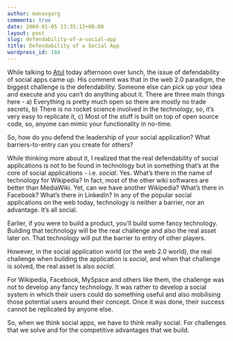 ```yaml
---
author: manasgarg
comments: true
date: 2009-01-05 13:35:13+00:00
layout: post
slug: defendability-of-a-social-app
title: Defendability of a Social App
wordpress_id: 184
---
```


While talking to [Atul](http://replay.waybackmachine.org/20090309103129/http://www.web2rank.com/) today afternoon over lunch, the issue of defendability of social apps came up. His comment was that in the web 2.0 paradigm, the biggest challenge is the defendability. Someone else can pick up your idea and execute and you can’t do anything about it. There are three main things here - a) Everything is pretty much open so there are mostly no trade secrets, b) There is no rocket science involved in the technology, so, it’s very easy to replicate it, c) Most of the stuff is built on top of open source code, so, anyone can mimic your functionality in no-time.

So, how do you defend the leadership of your social application? What barriers-to-entry can you create for others?

While thinking more about it, I realized that the real defendability of social applications is not to be found in technology but in something that’s at the core of social applications - i.e. _social_. Yes. What’s there in the name of technology for Wikipedia? In fact, most of the other wiki softwares are better than MediaWiki. Yet, can we have another Wikipedia? What’s there in Facebook? What’s there in LinkedIn? In any of the popular social applications on the web today, technology is neither a barrier, nor an advantage. It’s all social.

Earlier, if you were to build a product, you’ll build some fancy technology. Building that technology will be the real challenge and also the real asset later on. That technology will put the barrier to entry of other players.

However, in the social application world (or the web 2.0 world), the real challenge when building the application is _social_, and when that challenge is solved, the real asset is also _social._

For Wikipedia, Facebook, MySpace and others like them, the challenge was not to develop any fancy technology. It was rather to develop a social system in which their users could do something useful and also mobilising those potential users around their concept. Once it was done, their success cannot be replicated by anyone else.

So, when we think social apps, we have to think really social. For challenges that we solve and for the competitive advantages that we build.


